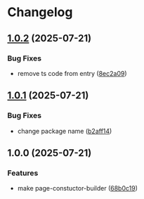 # Changelog

## [1.0.2](https://github.com/gravity-ui/page-constructor-builder/compare/v1.0.1...v1.0.2) (2025-07-21)

### Bug Fixes

- remove ts code from entry ([8ec2a09](https://github.com/gravity-ui/page-constructor-builder/commit/8ec2a09f117107394505f079da4b204fc78c512e))

## [1.0.1](https://github.com/gravity-ui/page-constructor-builder/compare/v1.0.0...v1.0.1) (2025-07-21)

### Bug Fixes

- change package name ([b2aff14](https://github.com/gravity-ui/page-constructor-builder/commit/b2aff14f8b0a2b01fe0c01509c3aef5286190e1e))

## 1.0.0 (2025-07-21)

### Features

- make page-constuctor-builder ([68b0c19](https://github.com/gravity-ui/page-constructor-builder/commit/68b0c19923cdbd9ecc7d4ccb23ba692718b4410a))
